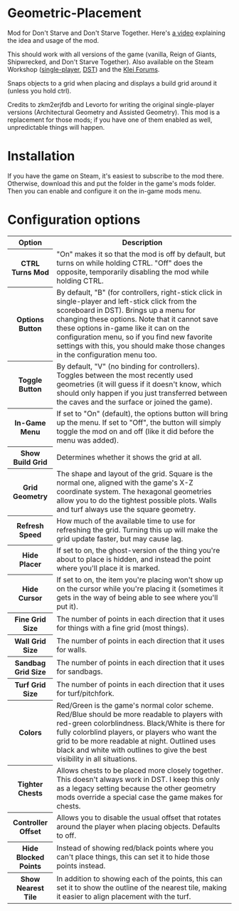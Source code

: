 # Geometric-Placement
Mod for Don't Starve and Don't Starve Together. Here's [a video](https://youtu.be/nqpDTZYOhNo) explaining the idea and usage of the mod.

This should work with all versions of the game (vanilla, Reign of Giants, Shipwrecked, and Don't Starve Together). Also available on the Steam Workshop (<a href="http://steamcommunity.com/sharedfiles/filedetails/?id=356043883">single-player</a>, <a href="http://steamcommunity.com/sharedfiles/filedetails/?id=351325790">DST</a>) and the <a href="http://forums.kleientertainment.com/files/file/1108-geometric-placement/">Klei Forums</a>.

Snaps objects to a grid when placing and displays a build grid around it (unless you hold ctrl).

Credits to zkm2erjfdb and Levorto for writing the original single-player versions (Architectural Geometry and Assisted Geometry). This mod is a replacement for those mods; if you have one of them enabled as well, unpredictable things will happen.

# Installation

If you have the game on Steam, it's easiest to subscribe to the mod there. Otherwise, download this and put the folder in the game's mods folder. Then you can enable and configure it on the in-game mods menu.

# Configuration options

<table>
<tr><th>Option</th><th>Description</th>
<tr><th>CTRL Turns Mod</th><td>"On" makes it so that the mod is off by default, but turns on while holding CTRL. "Off" does the opposite, temporarily disabling the mod while holding CTRL.</td></tr>
<tr><th>Options Button</th><td>By default, "B" (for controllers, right-stick click in single-player and left-stick click from the scoreboard in DST). Brings up a menu for changing these options. Note that it cannot save these options in-game like it can on the configuration menu, so if you find new favorite settings with this, you should make those changes in the configuration menu too.</td></tr>
<tr><th>Toggle Button</th><td>By default, "V" (no binding for controllers). Toggles between the most recently used geometries (it will guess if it doesn't know, which should only happen if you just transferred between the caves and the surface or joined the game).</td></tr>
<tr><th>In-Game Menu</th><td>If set to "On" (default), the options button will bring up the menu. If set to "Off", the button will simply toggle the mod on and off (like it did before the menu was added).</td></tr>
<tr><th>Show Build Grid</th><td>Determines whether it shows the grid at all.</td></tr>
<tr><th>Grid Geometry</th><td>The shape and layout of the grid. Square is the normal one, aligned with the game's X-Z coordinate system. The hexagonal geometries allow you to do the tightest possible plots. Walls and turf always use the square geometry.</td></tr>
<tr><th>Refresh Speed</th><td>How much of the available time to use for refreshing the grid. Turning this up will make the grid update faster, but may cause lag.</td></tr>
<tr><th>Hide Placer</th><td>If set to on, the ghost-version of the thing you're about to place is hidden, and instead the point where you'll place it is marked.</td></tr>
<tr><th>Hide Cursor</th><td>If set to on, the item you're placing won't show up on the cursor while you're placing it (sometimes it gets in the way of being able to see where you'll put it).</td></tr>
<tr><th>Fine Grid Size</th><td>The number of points in each direction that it uses for things with a fine grid (most things).</td></tr>
<tr><th>Wall Grid Size</th><td>The number of points in each direction that it uses for walls.</td></tr>
<tr><th>Sandbag Grid Size</th><td>The number of points in each direction that it uses for sandbags.</td></tr>
<tr><th>Turf Grid Size</th><td>The number of points in each direction that it uses for turf/pitchfork.</td></tr>
<tr><th>Colors</th><td>Red/Green is the game's normal color scheme. Red/Blue should be more readable to players with red-green colorblindness. Black/White is there for fully colorblind players, or players who want the grid to be more readable at night. Outlined uses black and white with outlines to give the best visibility in all situations.</td></tr>
<tr><th>Tighter Chests</th><td>Allows chests to be placed more closely together. This doesn't always work in DST. I keep this only as a legacy setting because the other geometry mods override a special case the game makes for chests.</td></tr>
<tr><th>Controller Offset</th><td>Allows you to disable the usual offset that rotates around the player when placing objects. Defaults to off.</td></tr>
<tr><th>Hide Blocked Points</th><td>Instead of showing red/black points where you can't place things, this can set it to hide those points instead.</td></tr>
<tr><th>Show Nearest Tile</th><td>In addition to showing each of the points, this can set it to show the outline of the nearest tile, making it easier to align placement with the turf.</td></tr>
</table>
